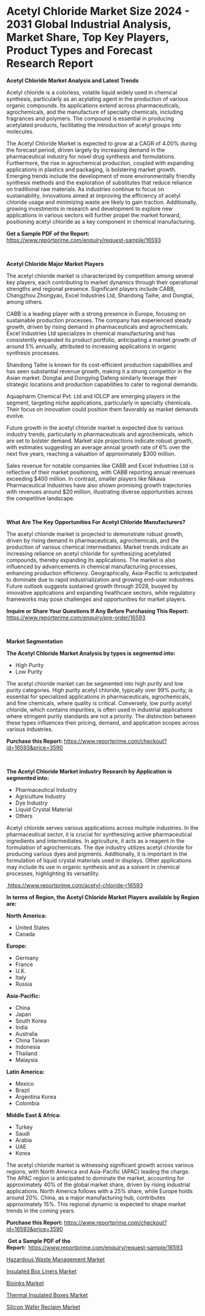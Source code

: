 <p><h1>Acetyl Chloride Market Size 2024 - 2031 Global Industrial Analysis, Market Share, Top Key Players, Product Types and Forecast Research Report</h1></p><p><strong>Acetyl Chloride Market Analysis and Latest Trends</strong></p>
<p><p>Acetyl chloride is a colorless, volatile liquid widely used in chemical synthesis, particularly as an acylating agent in the production of various organic compounds. Its applications extend across pharmaceuticals, agrochemicals, and the manufacture of specialty chemicals, including fragrances and polymers. The compound is essential in producing acetylated products, facilitating the introduction of acetyl groups into molecules.</p><p>The Acetyl Chloride Market is expected to grow at a CAGR of 4.00% during the forecast period, driven largely by increasing demand in the pharmaceutical industry for novel drug synthesis and formulations. Furthermore, the rise in agrochemical production, coupled with expanding applications in plastics and packaging, is bolstering market growth. Emerging trends include the development of more environmentally friendly synthesis methods and the exploration of substitutes that reduce reliance on traditional raw materials. As industries continue to focus on sustainability, innovations aimed at improving the efficiency of acetyl chloride usage and minimizing waste are likely to gain traction. Additionally, growing investments in research and development to explore new applications in various sectors will further propel the market forward, positioning acetyl chloride as a key component in chemical manufacturing.</p></p>
<p><strong>Get a Sample PDF of the Report:&nbsp;</strong> <a href="https://www.reportprime.com/enquiry/request-sample/16593?utm_campaign=1837&utm_medium=2&utm_source=Github&utm_content=ia&utm_term=23112024&utm_id=acetyl-chloride">https://www.reportprime.com/enquiry/request-sample/16593</a></p>
<p>&nbsp;</p>
<p><strong>Acetyl Chloride Major Market Players</strong></p>
<p><p>The acetyl chloride market is characterized by competition among several key players, each contributing to market dynamics through their operational strengths and regional presence. Significant players include CABB, Changzhou Zhongyao, Excel Industries Ltd, Shandong Taihe, and Dongtai, among others.</p><p>CABB is a leading player with a strong presence in Europe, focusing on sustainable production processes. The company has experienced steady growth, driven by rising demand in pharmaceuticals and agrochemicals. Excel Industries Ltd specializes in chemical manufacturing and has consistently expanded its product portfolio, anticipating a market growth of around 5% annually, attributed to increasing applications in organic synthesis processes.</p><p>Shandong Taihe is known for its cost-efficient production capabilities and has seen substantial revenue growth, making it a strong competitor in the Asian market. Dongtai and Dongying Dafeng similarly leverage their strategic locations and production capabilities to cater to regional demands.</p><p>Aquapharm Chemical Pvt. Ltd and IOLCP are emerging players in the segment, targeting niche applications, particularly in specialty chemicals. Their focus on innovation could position them favorably as market demands evolve.</p><p>Future growth in the acetyl chloride market is expected due to various industry trends, particularly in pharmaceuticals and agrochemicals, which are set to bolster demand. Market size projections indicate robust growth, with estimates suggesting an average annual growth rate of 6% over the next five years, reaching a valuation of approximately $300 million. </p><p>Sales revenue for notable companies like CABB and Excel Industries Ltd is reflective of their market positioning, with CABB reporting annual revenues exceeding $400 million. In contrast, smaller players like Nikava Pharmaceutical Industries have also shown promising growth trajectories with revenues around $20 million, illustrating diverse opportunities across the competitive landscape.</p></p>
<p>&nbsp;</p>
<p><strong>What Are The Key Opportunities For Acetyl Chloride Manufacturers?</strong></p>
<p><p>The acetyl chloride market is projected to demonstrate robust growth, driven by rising demand in pharmaceuticals, agrochemicals, and the production of various chemical intermediates. Market trends indicate an increasing reliance on acetyl chloride for synthesizing acetylated compounds, thereby expanding its applications. The market is also influenced by advancements in chemical manufacturing processes, enhancing production efficiency. Geographically, Asia-Pacific is anticipated to dominate due to rapid industrialization and growing end-user industries. Future outlook suggests sustained growth through 2028, buoyed by innovative applications and expanding healthcare sectors, while regulatory frameworks may pose challenges and opportunities for market players.</p></p>
<p><strong>Inquire or Share Your Questions If Any Before Purchasing This Report:</strong> <a href="https://www.reportprime.com/enquiry/pre-order/16593?utm_campaign=1837&utm_medium=2&utm_source=Github&utm_content=ia&utm_term=23112024&utm_id=acetyl-chloride">https://www.reportprime.com/enquiry/pre-order/16593</a></p>
<p>&nbsp;</p>
<p><strong>Market Segmentation</strong></p>
<p><strong>The Acetyl Chloride Market Analysis by types is segmented into:</strong></p>
<p><ul><li>High Purity</li><li>Low Purity</li></ul></p>
<p><p>The acetyl chloride market can be segmented into high purity and low purity categories. High purity acetyl chloride, typically over 99% purity, is essential for specialized applications in pharmaceuticals, agrochemicals, and fine chemicals, where quality is critical. Conversely, low purity acetyl chloride, which contains impurities, is often used in industrial applications where stringent purity standards are not a priority. The distinction between these types influences their pricing, demand, and application scopes across various industries.</p></p>
<p><strong>Purchase this Report:&nbsp;</strong><a href="https://www.reportprime.com/checkout?id=16593&price=3590&utm_campaign=1837&utm_medium=2&utm_source=Github&utm_content=ia&utm_term=23112024&utm_id=acetyl-chloride">https://www.reportprime.com/checkout?id=16593&price=3590</a></p>
<p>&nbsp;</p>
<p><strong>The Acetyl Chloride Market Industry Research by Application is segmented into:</strong></p>
<p><ul><li>Pharmaceutical Industry</li><li>Agriculture Industry</li><li>Dye Industry</li><li>Liquid Crystal Material</li><li>Others</li></ul></p>
<p><p>Acetyl chloride serves various applications across multiple industries. In the pharmaceutical sector, it is crucial for synthesizing active pharmaceutical ingredients and intermediates. In agriculture, it acts as a reagent in the formulation of agrochemicals. The dye industry utilizes acetyl chloride for producing various dyes and pigments. Additionally, it is important in the formulation of liquid crystal materials used in displays. Other applications may include its use in organic synthesis and as a solvent in chemical processes, highlighting its versatility.</p></p>
<p><a href="https://www.reportprime.com/acetyl-chloride-r16593?utm_campaign=1837&utm_medium=2&utm_source=Github&utm_content=ia&utm_term=23112024&utm_id=acetyl-chloride">&nbsp;https://www.reportprime.com/acetyl-chloride-r16593</a></p>
<p><strong>In terms of Region, the Acetyl Chloride Market Players available by Region are:</strong></p>
<p>
    <p> <strong> North America: </strong>
        <ul>
            <li>United States</li>
            <li>Canada</li>
        </ul>
        </p> 
    <p> <strong> Europe: </strong>
        <ul>
            <li>Germany</li>
            <li>France</li>
            <li>U.K.</li>
            <li>Italy</li>
            <li>Russia</li>
        </ul>
        </p> 
    <p> <strong> Asia-Pacific: </strong>
        <ul>
            <li>China</li>
            <li>Japan</li>
            <li>South Korea</li>
            <li>India</li>
            <li>Australia</li>
            <li>China Taiwan</li>
            <li>Indonesia</li>
            <li>Thailand</li>
            <li>Malaysia</li>
        </ul>
        </p> 
    <p> <strong> Latin America: </strong>
        <ul>
            <li>Mexico</li>
            <li>Brazil</li>
            <li>Argentina Korea</li>
            <li>Colombia</li>
        </ul>
        </p> 
    <p> <strong> Middle East & Africa: </strong>
        <ul>
            <li>Turkey</li>
            <li>Saudi</li>
            <li>Arabia</li>
            <li>UAE</li>
            <li>Korea</li>
        </ul>
    </p>
    </p>
<p><p>The acetyl chloride market is witnessing significant growth across various regions, with North America and Asia-Pacific (APAC) leading the charge. The APAC region is anticipated to dominate the market, accounting for approximately 40% of the global market share, driven by rising industrial applications. North America follows with a 25% share, while Europe holds around 20%. China, as a major manufacturing hub, contributes approximately 15%. This regional dynamic is expected to shape market trends in the coming years.</p></p>
<p><strong>Purchase this Report: </strong><a href="https://www.reportprime.com/checkout?id=16593&price=3590&utm_campaign=1837&utm_medium=2&utm_source=Github&utm_content=ia&utm_term=23112024&utm_id=acetyl-chloride">https://www.reportprime.com/checkout?id=16593&price=3590</a></p>
<p>&nbsp;<strong>Get a Sample PDF of the Report:&nbsp;&nbsp;</strong><a href="https://www.reportprime.com/enquiry/request-sample/16593?utm_campaign=1837&utm_medium=2&utm_source=Github&utm_content=ia&utm_term=23112024&utm_id=acetyl-chloride">https://www.reportprime.com/enquiry/request-sample/16593</a></p>
<p><strong></strong></p>
<p><p><a href="https://issuu.com/reportprime-2/docs/hazardous-waste-management-market-s_7abfd79dd44e78?utm_campaign=1837&utm_medium=2&utm_source=Github&utm_content=ia&utm_term=23112024&utm_id=acetyl-chloride">Hazardous Waste Management Market</a></p><p><a href="https://www.linkedin.com/pulse/insulated-box-liners-market-analysis-striking-cagr-7-from-styrc?utm_campaign=1837&utm_medium=2&utm_source=Github&utm_content=ia&utm_term=23112024&utm_id=acetyl-chloride">Insulated Box Liners Market</a></p><p><a href="https://www.linkedin.com/pulse/market-growth-forecast-bioinks-industry-expected-54-cagr-r2hxc?utm_campaign=1837&utm_medium=2&utm_source=Github&utm_content=ia&utm_term=23112024&utm_id=acetyl-chloride">Bioinks Market</a></p><p><a href="https://www.linkedin.com/pulse/thermal-insulated-boxes-market-report-marketanalysis-betterdecision-making-00m8c?utm_campaign=1837&utm_medium=2&utm_source=Github&utm_content=ia&utm_term=23112024&utm_id=acetyl-chloride">Thermal Insulated Boxes Market</a></p><p><a href="https://issuu.com/reportprime-2/docs/silicon-wafer-reclaim-market-size-2_a9f3cfeea21b64?utm_campaign=1837&utm_medium=2&utm_source=Github&utm_content=ia&utm_term=23112024&utm_id=acetyl-chloride">Silicon Wafer Reclaim Market</a></p></p>